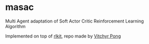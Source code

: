 # masac
Multi Agent adaptation of Soft Actor Critic Reinforcement Learning Algorithm

Implemented on top of [rlkit](https://github.com/vitchyr/rlkit), repo made by [Vitchyr Pong](https://github.com/vitchyr)
